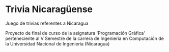 # Trivia Nicaragüense

Juego de trivias referentes a Nicaragua

Proyecto de final de curso de la asignatura 'Programación Gráfica' perteneciente al V Semestre de la carrera de Ingeniería en Computación de la Universidad Nacional de Ingeniería (Nicaragua)
